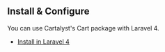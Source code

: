 ## Install & Configure

You can use Cartalyst's Cart package with Laravel 4.

- [Install in Laravel 4]({url}/installation/laravel-4)
